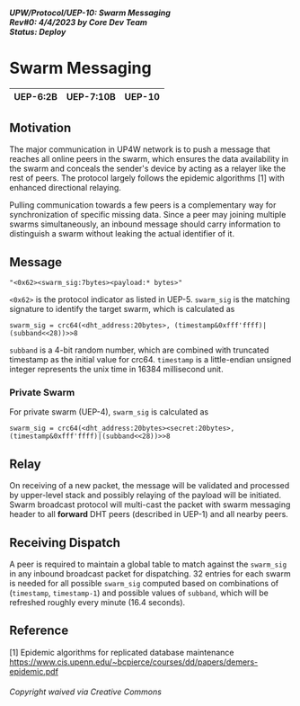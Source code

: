 ##### UPW/Protocol/UEP-10: Swarm Messaging <br> Rev#0: 4/4/2023 by Core Dev Team <br> Status: Deploy


# Swarm Messaging

| UEP-6:2B | UEP-7:10B | UEP-10 |
|:----|:-----|:-----|


## Motivation
The major communication in UP4W network is to push a message that reaches all online peers in the swarm, which
ensures the data availability in the swarm and conceals the sender's device by acting as a relayer like the rest of peers.
The protocol largely follows the epidemic algorithms [1] with enhanced directional relaying. 

Pulling communication towards a few peers is a complementary way for synchronization of specific missing data.
Since a peer may joining multiple swarms simultaneously, an inbound message should carry information 
to distinguish a swarm without leaking the actual identifier of it.

## Message
```
"<0x62><swarm_sig:7bytes><payload:* bytes>"
```
`<0x62>` is the protocol indicator as listed in UEP-5. 
 `swarm_sig` is the matching signature to identify the target swarm, which is calculated as
 ```
 swarm_sig = crc64(<dht_address:20bytes>, (timestamp&0xfff'ffff)|(subband<<28))>>8
 ```
`subband` is a 4-bit random number, which are combined with truncated timestamp as the initial value for crc64.
`timestamp` is a little-endian unsigned integer represents the unix time in 16384 millisecond unit.

### Private Swarm
For private swarm (UEP-4), `swarm_sig` is calculated as
```
swarm_sig = crc64(<dht_address:20bytes><secret:20bytes>, (timestamp&0xfff'ffff)|(subband<<28))>>8
```

## Relay
On receiving of a new packet, the message will be validated and processed by upper-level stack and possibly 
relaying of the payload will be initiated.
Swarm broadcast protocol will multi-cast the packet with swarm messaging header
to all **forward** DHT peers (described in UEP-1) and all nearby peers.



## Receiving Dispatch
A peer is required to maintain a global table to match against the `swarm_sig` in any inbound broadcast packet
for dispatching. 32 entries for each swarm is needed for all possible `swarm_sig` computed based on combinations
 of (`timestamp`, `timestamp-1`) and possible values of `subband`, 
 which will be refreshed roughly every minute (16.4 seconds).


## Reference
[1] Epidemic algorithms for replicated database maintenance https://www.cis.upenn.edu/~bcpierce/courses/dd/papers/demers-epidemic.pdf

###### Copyright waived via Creative Commons